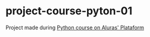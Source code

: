 # project-course-pyton-01
Project made during [Python course on Aluras' Plataform
]([url](https://cursos.alura.com.br/certificate/13e999e7-86e3-4e5c-bfcb-5c1083628ec8?lang=pt_BR)https://cursos.alura.com.br/certificate/13e999e7-86e3-4e5c-bfcb-5c1083628ec8?lang=pt_BR)

